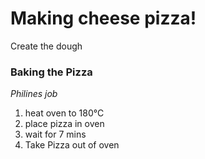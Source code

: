 # Making cheese pizza! 

Create the dough 

### Baking the Pizza 
_Philines job_ 
1. heat oven to 180°C
2. place pizza in oven 
3. wait for 7 mins
4. Take Pizza out of oven


